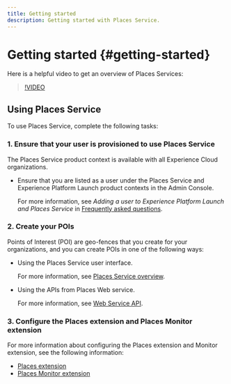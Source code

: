 ```yaml
---
title: Getting started
description: Getting started with Places Service.
---
```


# Getting started {#getting-started}

Here is a helpful video to get an overview of Places Services:
 
>[!VIDEO](https://www.youtube.com/watch?v=aV6i_ayxWCw)
 
## Using Places Service

To use Places Service, complete the following tasks: 
 
### 1. Ensure that your user is provisioned to use Places Service
 
The Places Service product context is available with all Experience Cloud organizations. 
 
* Ensure that you are listed as a user under the Places Service and Experience Platform Launch product contexts in the Admin Console.  
 
   For more information, see *Adding a user to Experience Platform Launch and Places Service* in [Frequently asked questions](/help/places-gain-access.md).
 
  
### 2. Create your POIs
 
Points of Interest (POI) are geo-fences that you create for your organizations, and you can create POIs in one of the following ways:

* Using the Places Service user interface. 

  For more information, see [Places Service overview](/help/poi-mgmt-ui/poi-mgmt-ui-overview.md). 

* Using the APIs from Places Web service. 

  For more information, see [Web Service API](/help/web-service-api/places-web-services.md).


### 3. Configure the Places extension and Places Monitor extension

For more information about configuring the Places extension and Monitor extension, see the following information:

* [Places extension](/help/places-ext-aep-sdks/places-extension/places-extension.md)
* [Places Monitor extension](/help/places-ext-aep-sdks/places-monitor-extension/places-monitor-extension.md)
